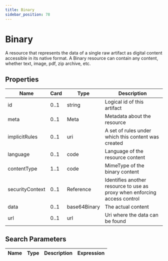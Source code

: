 ```yaml
---
title: Binary
sidebar_position: 78
---
```


# Binary

A resource that represents the data of a single raw artifact as digital content accessible in its native format. A
Binary resource can contain any content, whether text, image, pdf, zip archive, etc.

## Properties

| Name            | Card | Type         | Description                                                               |
| --------------- | ---- | ------------ | ------------------------------------------------------------------------- |
| id              | 0..1 | string       | Logical id of this artifact                                               |
| meta            | 0..1 | Meta         | Metadata about the resource                                               |
| implicitRules   | 0..1 | uri          | A set of rules under which this content was created                       |
| language        | 0..1 | code         | Language of the resource content                                          |
| contentType     | 1..1 | code         | MimeType of the binary content                                            |
| securityContext | 0..1 | Reference    | Identifies another resource to use as proxy when enforcing access control |
| data            | 0..1 | base64Binary | The actual content                                                        |
| url             | 0..1 | url          | Uri where the data can be found                                           |

## Search Parameters

| Name | Type | Description | Expression |
| ---- | ---- | ----------- | ---------- |
